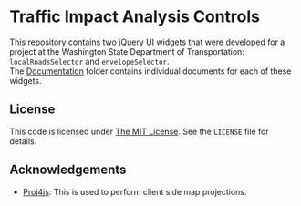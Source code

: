 ﻿Traffic Impact Analysis Controls
================================

This repository contains two jQuery UI widgets that were developed for a project at the Washington State Department of Transportation: `localRoadsSelector` and `envelopeSelector`.  
The [Documentation] folder contains individual documents for each of these widgets.

## License ##
This code is licensed under [The MIT License](http://opensource.org/licenses/MIT).  See the `LICENSE` file for details.

## Acknowledgements ##
* [Proj4js](https://github.com/bewest/proj4js): This is used to perform client side map projections.

[Documentation]:tree/master/Documentation